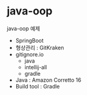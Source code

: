 # java-oop
java-oop 예제

- SpringBoot
- 형상관리 : GitKraken
- gitignore.io
  - java
  - intellij-all
  - gradle
- Java : Amazon Corretto 16
- Build tool : Gradle
